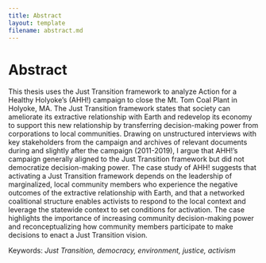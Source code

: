 ```yaml
---
title: Abstract
layout: template
filename: abstract.md
--- 
```

<h1>Abstract</h1>
<p>This thesis uses the Just Transition framework to analyze Action for a Healthy Holyoke’s (AHH!) campaign to close the Mt. Tom Coal Plant in Holyoke, MA. The Just Transition framework states that society can ameliorate its extractive relationship with Earth and redevelop its economy to support this new relationship by transferring decision-making power from corporations to local communities. Drawing on unstructured interviews with key stakeholders from the campaign and archives of relevant documents during and slightly after the campaign (2011-2019), I argue that AHH!’s campaign generally aligned to the Just Transition framework but did not democratize decision-making power. The case study of AHH! suggests that activating a Just Transition framework depends on the leadership of marginalized, local community members who experience the negative outcomes of the extractive relationship with Earth, and that a networked coalitional structure enables activists to respond to the local context and leverage the statewide context to set conditions for activation. The case highlights the importance of increasing community decision-making power and reconceptualizing how community members participate to make decisions to enact a Just Transition vision.</p> 
	Keywords: <i>Just Transition, democracy, environment, justice, activism</i>
